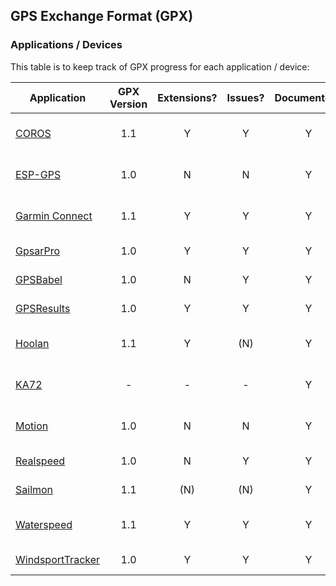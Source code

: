 ## GPS Exchange Format (GPX)

### Applications / Devices

This table is to keep track of GPX progress for each application / device:

| Application                      | GPX Version | Extensions? | Issues? | Documented? | Contacted? | WIP? | Status                                                       |
| -------------------------------- | :---------: | :---------: | :-----: | :---------: | :--------: | :--: | :----------------------------------------------------------- |
| [COROS](coros.md)                |     1.1     |      Y      |    Y    |      Y      |     Y      | (Y)  | Video conference with COROS is yet to be scheduled           |
| [ESP-GPS](esp-gps.md)            |     1.0     |      N      |    N    |      Y      |     Y      |  -   | Confirmed valid GPX 1.0. PR was merged for indentation       |
| [Garmin Connect](garmin.md)      |     1.1     |      Y      |    Y    |      Y      |     Y      |  ?   | Posted to the Garmin forum - http://tinyurl.com/3ehurya2     |
| [GpsarPro](gpsar.md)             |     1.0     |      Y      |    Y    |      Y      |     Y      | (Y)  | Agreed reader for Garmin v2. Writer changes TBC              |
| [GPSBabel](gpsbabel.md)          |     1.0     |      N      |    Y    |      Y      |     N      |  N   | Todo - Suggest compliance                                    |
| [GPSResults](gpsresults.md)      |     1.0     |      Y      |    Y    |      Y      |     Y      | (Y)  | Agreed reader for Garmin v2. Writer changes TBC              |
| [Hoolan](hoolan.md)              |     1.1     |      Y      |   (N)   |      Y      |     Y      | (Y)  | Confirmed valid GPX 1.1. Minor tweaks are still possible     |
| [KA72](ka72.md)                  |      -      |      -      |    -    |      Y      |     Y      | (N)  | Suggested reader for Garmin v2. Dylan said he'd do it after Manfred. |
| [Motion](motion.md)              |     1.0     |      N      |    N    |      Y      |     Y      |  -   | Confirmed valid GPX 1.0. No need for further changes         |
| [Realspeed](realspeed.md)        |     1.0     |      N      |    Y    |      Y      |     -      |  -   | Almost valid GPX 1.0 but app is no longer maintained         |
| [Sailmon](sailmon.md)            |     1.1     |     (N)     |   (N)   |      Y      |     Y      | (N)  | Suggested use of Garmin v2. No feedback yet                  |
| [Waterspeed](waterspeed.md)      |     1.1     |      Y      |    Y    |      Y      |     Y      | (Y)  | Positive feedback but work is yet to be scheduled. Web is now ok but not app. |
| [WindsportTracker](windsport.md) |     1.0     |      Y      |    Y    |      Y      |     Y      | (Y)  | Provided extension for GPX 1.0 compliance.                   |

